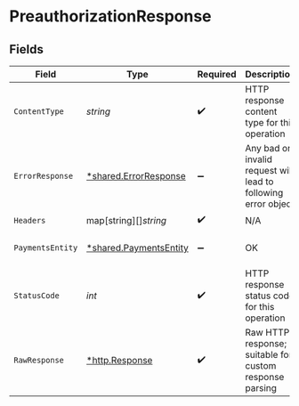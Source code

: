 # PreauthorizationResponse


## Fields

| Field                                                                                                                                                                                                                                                                                                                                                                                                                                                                                                     | Type                                                                                                                                                                                                                                                                                                                                                                                                                                                                                                      | Required                                                                                                                                                                                                                                                                                                                                                                                                                                                                                                  | Description                                                                                                                                                                                                                                                                                                                                                                                                                                                                                               | Example                                                                                                                                                                                                                                                                                                                                                                                                                                                                                                   |
| --------------------------------------------------------------------------------------------------------------------------------------------------------------------------------------------------------------------------------------------------------------------------------------------------------------------------------------------------------------------------------------------------------------------------------------------------------------------------------------------------------- | --------------------------------------------------------------------------------------------------------------------------------------------------------------------------------------------------------------------------------------------------------------------------------------------------------------------------------------------------------------------------------------------------------------------------------------------------------------------------------------------------------- | --------------------------------------------------------------------------------------------------------------------------------------------------------------------------------------------------------------------------------------------------------------------------------------------------------------------------------------------------------------------------------------------------------------------------------------------------------------------------------------------------------- | --------------------------------------------------------------------------------------------------------------------------------------------------------------------------------------------------------------------------------------------------------------------------------------------------------------------------------------------------------------------------------------------------------------------------------------------------------------------------------------------------------- | --------------------------------------------------------------------------------------------------------------------------------------------------------------------------------------------------------------------------------------------------------------------------------------------------------------------------------------------------------------------------------------------------------------------------------------------------------------------------------------------------------- |
| `ContentType`                                                                                                                                                                                                                                                                                                                                                                                                                                                                                             | *string*                                                                                                                                                                                                                                                                                                                                                                                                                                                                                                  | :heavy_check_mark:                                                                                                                                                                                                                                                                                                                                                                                                                                                                                        | HTTP response content type for this operation                                                                                                                                                                                                                                                                                                                                                                                                                                                             |                                                                                                                                                                                                                                                                                                                                                                                                                                                                                                           |
| `ErrorResponse`                                                                                                                                                                                                                                                                                                                                                                                                                                                                                           | [*shared.ErrorResponse](../../../pkg/models/shared/errorresponse.md)                                                                                                                                                                                                                                                                                                                                                                                                                                      | :heavy_minus_sign:                                                                                                                                                                                                                                                                                                                                                                                                                                                                                        | Any bad or invalid request will lead to following error object                                                                                                                                                                                                                                                                                                                                                                                                                                            | {"message":"bad URL, please check API documentation","code":"request_failed","type":"invalid_request_error"}                                                                                                                                                                                                                                                                                                                                                                                              |
| `Headers`                                                                                                                                                                                                                                                                                                                                                                                                                                                                                                 | map[string][]*string*                                                                                                                                                                                                                                                                                                                                                                                                                                                                                     | :heavy_check_mark:                                                                                                                                                                                                                                                                                                                                                                                                                                                                                        | N/A                                                                                                                                                                                                                                                                                                                                                                                                                                                                                                       |                                                                                                                                                                                                                                                                                                                                                                                                                                                                                                           |
| `PaymentsEntity`                                                                                                                                                                                                                                                                                                                                                                                                                                                                                          | [*shared.PaymentsEntity](../../../pkg/models/shared/paymentsentity.md)                                                                                                                                                                                                                                                                                                                                                                                                                                    | :heavy_minus_sign:                                                                                                                                                                                                                                                                                                                                                                                                                                                                                        | OK                                                                                                                                                                                                                                                                                                                                                                                                                                                                                                        | {"cf_payment_id":12376123,"order_id":"order_8123","entity":"payment","payment_currency":"INR","order_amount":10.01,"is_captured":true,"payment_group":"upi","authorization":null,"payment_method":{"upi":{"channel":"collect","upi_id":"rohit@icici"}},"payment_amount":10.01,"payment_time":"2021-07-23T12:15:06+05:30","payment_completion_time":"2021-07-23T12:18:59+05:30","payment_status":"SUCCESS","payment_message":"Transaction successful","bank_reference":"P78112898712","auth_id":"A898101"} |
| `StatusCode`                                                                                                                                                                                                                                                                                                                                                                                                                                                                                              | *int*                                                                                                                                                                                                                                                                                                                                                                                                                                                                                                     | :heavy_check_mark:                                                                                                                                                                                                                                                                                                                                                                                                                                                                                        | HTTP response status code for this operation                                                                                                                                                                                                                                                                                                                                                                                                                                                              |                                                                                                                                                                                                                                                                                                                                                                                                                                                                                                           |
| `RawResponse`                                                                                                                                                                                                                                                                                                                                                                                                                                                                                             | [*http.Response](https://pkg.go.dev/net/http#Response)                                                                                                                                                                                                                                                                                                                                                                                                                                                    | :heavy_check_mark:                                                                                                                                                                                                                                                                                                                                                                                                                                                                                        | Raw HTTP response; suitable for custom response parsing                                                                                                                                                                                                                                                                                                                                                                                                                                                   |                                                                                                                                                                                                                                                                                                                                                                                                                                                                                                           |